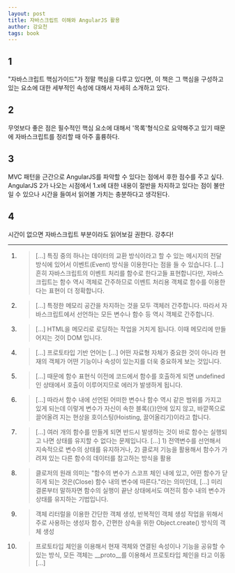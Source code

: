 ```yaml
---
layout: post
title: 자바스크립트 이해와 AngularJS 활용
author: 강요천
tags: book
---
```


## 1
"자바스크립트 핵심가이드"가 정말 핵심을 다루고 있다면, 이 책은 그 핵심을 구성하고 있는 요소에 대한 세부적인 속성에 대해서 자세히 소개하고 있다.

## 2
무엇보다 좋은 점은 필수적인 핵심 요소에 대해서 '목록'형식으로 요약해주고 있기 때문에 자바스크립트를 정리할 때 아주 훌륭하다.

## 3
MVC 패턴을 근간으로 AngularJS를 파악할 수 있다는 점에서 후한 점수를 주고 싶다. AngularJS 2가 나오는 시점에서 1.x에 대한 내용이 절반을 차지하고 있다는 점이 불만일 수 있으나 시간을 들여서 읽어볼 가치는 충분하다고 생각된다.

## 4
시간이 없으면 자바스크립트 부분이라도 읽어보길 권한다. 강추다!

----

1. > [...] 특징 중의 하나는 데이터의 교환 방식이라고 할 수 있는 메시지의 전달 방식에 있어서 이벤트(Event) 방식을 이용한다는 점을 들 수 있습니다. [...]  흔히 자바스크립트의 이벤트 처리를 함수로 한다고들 표현합니다만, 자바스크립트는 함수 역시 객체로 간주하므로 이벤트 처리용 객체로 함수를 이용한다는 표현이 더 정확합니다.

2. > [...] 특정한 메모리 공간을 차지하는 것을 모두 객체러 간주합니다. 따라서 자바스크립트에서 선언하는 모든 변수나 함수 등 역시 객체로 간주합니다.

3. > [...] HTML을 메모리로 로딩하는 작업을 거치게 됩니다. 이때 메모리에 만들어지는 것이 DOM 입니다.

4. > [...] 프로토타입 기반 언어는 [...] 어떤 자료형 자체가 중요한 것이 아니라 현재의 객체가 어떤 기능이나 속성이 있는지를 더욱 중요하게 보는 것입니다.

5. > [...] 때문에 함수 표현식 이전에 코드에서 함수를 호출하게 되면 undefined인 상태에서 호출이 이루어지므로 에러가 발생하게 됩니다.

6. > [...] 따라서 함수 내에 선언된 어떠한 변수나 함수 역시 같은 범위를 가지고 있게 되는데 이렇게 변수가 자신이 속한 블록({})안에 있지 않고, 바깥쪽으로 끌어올려 지는 현상을 호이스팅(Hoisting, 끌어올리기)이라고 합니다.

7. > [...] 여러 개의 함수를 만들게 되면 반드시 발생하는 것이 바로 함수는 실행되고 나면 상태를 유지할 수 없다는 문제입니다. [...] 1) 전역변수를 선언해서 지속적으로 변수의 상태를 유지하거나, 2) 클로저 기능을 활용해서 함수가 가려져 있는 다른 함수의 데이터를 참고하는 방식을 활용

8. > 클로저의 원래 의미는 "함수의 변수가 스코프 체인 내에 있고, 어떤 함수가 닫히게 되는 것은(Close) 함수 내의 변수에 따른다."라는 의미인데, [...] 미리 결론부터 말하자면 함수의 실행이 끝난 상태에서도 여전히 함수 내의 변수가 상태를 유지하는 기법입니다.

9. > 객체 리터럴을 이용한 간단한 객체 생성, 반복적인 객체 생성 작업을 위해서 주로 사용하는 생성자 함수, 간편한 상속을 위한 Object.create() 방식의 객체 생성

10. > 프로토타입 체인을 이용해서 현재 객체와 연결된 속성이나 기능을 공유할 수 있는 방식, 모든 객체는 __proto__를 이용해서 프로토타입 체인을 타고 이동 [...]
